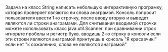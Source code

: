 Задача на класс String написать небольшую интерактивную програмку, которая проверяет являются ли слова анаграмой. Консоль попросит пользователя ввести 1-ю строчку, после вводу вторую и выведет являются ли строки анаграмами. Для считывания вводимой строчки можете использовать класс java.util.Scanner. при сравнивании строк игнорьте пробелы и регистр букв. 
вводишь 2-ю строку в консоли
если эти строки являются анаграмой
принтуешь в консоль "Я красавчик!"
если нет "к сожалению, слова не являются анаграмой"